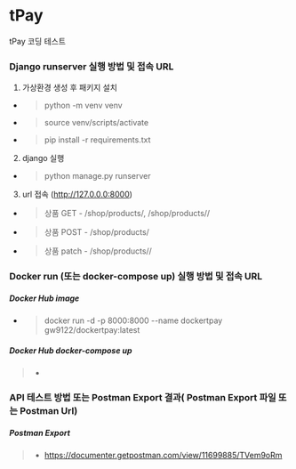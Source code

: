 # tPay
tPay 코딩 테스트


### Django runserver 실행 방법 및 접속 URL
1. 가상환경 생성 후 패키지 설치
- > python -m venv venv
- > source venv/scripts/activate
- > pip install -r requirements.txt 

2. django 실행
- > python manage.py runserver

3. url 접속 (http://127.0.0.0:8000)
- > 상품 GET - /shop/products/, /shop/products/<pk>/
- > 상품 POST - /shop/products/
- > 상품 patch - /shop/products/<pk>/
 
### Docker run (또는 docker-compose up) 실행 방법 및 접속 URL
##### Docker Hub image
- > docker run -d -p 8000:8000 --name dockertpay gw9122/dockertpay:latest

##### Docker Hub docker-compose up
> -


### API 테스트 방법 또는 Postman Export 결과( Postman Export 파일 또는 Postman Url)
##### Postman Export
> - https://documenter.getpostman.com/view/11699885/TVem9oRm 